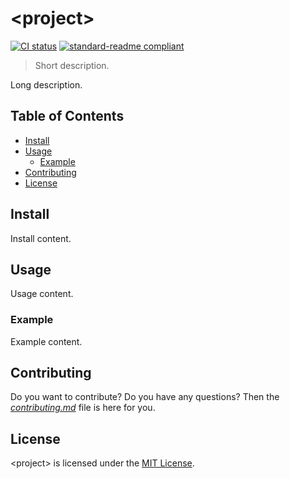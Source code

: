 # \<project\>

[![CI status](https://github.com/dominiksalvet/template/workflows/CI/badge.svg)](https://github.com/dominiksalvet/template/commits)
[![standard-readme compliant](https://img.shields.io/badge/readme_style-standard-brightgreen.svg)](https://github.com/RichardLitt/standard-readme)

> Short description.

Long description.

## Table of Contents

* [Install](#install)
* [Usage](#usage)
  * [Example](#example)
* [Contributing](#contributing)
* [License](#license)

## Install

Install content.

## Usage

Usage content.

### Example

Example content.

## Contributing

Do you want to contribute? Do you have any questions? Then the [*contributing.md*](contributing.md) file is here for you.

## License

\<project\> is licensed under the [MIT License](license).
